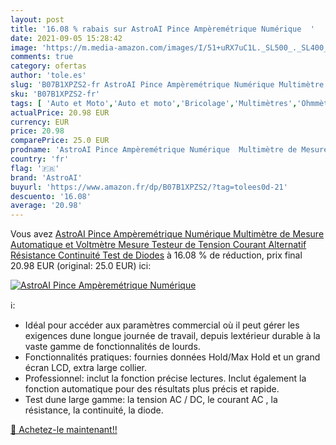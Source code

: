 ```yaml
---
layout: post
title: '16.08 % rabais sur AstroAI Pince Ampèremétrique Numérique  '
date: 2021-09-05 15:28:42
image: 'https://m.media-amazon.com/images/I/51+uRX7uC1L._SL500_._SL400_.jpg'
comments: true
category: ofertas
author: 'tole.es'
slug: 'B07B1XPZS2-fr AstroAI Pince Ampèremétrique Numérique Multimètre de...'
sku: 'B07B1XPZS2-fr'
tags: [ 'Auto et Moto','Auto et moto','Bricolage','Multimètres','Ohmmètres','Outils et testeurs','astroai','Électricité', ]
actualPrice: 20.98 EUR
currency: EUR
price: 20.98
comparePrice: 25.0 EUR
prodname: 'AstroAI Pince Ampèremétrique Numérique  Multimètre de Mesure Automatique et Voltmètre  Mesure Testeur de Tension  Courant Alternatif  Résistance  Continuité  Test de Diodes'
country: 'fr'
flag: '🇫🇷'
brand: 'AstroAI'
buyurl: 'https://www.amazon.fr/dp/B07B1XPZS2/?tag=tolees0d-21'
descuento: '16.08'
average: '20.98'
---
```


Vous avez [AstroAI Pince Ampèremétrique Numérique  Multimètre de Mesure Automatique et Voltmètre  Mesure Testeur de Tension  Courant Alternatif  Résistance  Continuité  Test de Diodes](https://www.amazon.fr/dp/B07B1XPZS2/?tag=tolees0d-21)  à  16.08 % de réduction, prix final  20.98 EUR (original: 25.0 EUR) ici:

[![AstroAI Pince Ampèremétrique Numérique  ](https://m.media-amazon.com/images/I/51+uRX7uC1L._SL500_._SL400_.jpg)](https://www.amazon.fr/dp/B07B1XPZS2/?tag=tolees0d-21)

ℹ️:

- Idéal pour accéder aux paramètres commercial où il peut gérer les exigences dune longue journée de travail, depuis lextérieur durable à la vaste gamme de fonctionnalités de lourds.
- Fonctionnalités pratiques: fournies données Hold/Max Hold et un grand écran LCD, extra large collier.
- Professionnel: inclut la fonction précise lectures. Inclut également la fonction automatique pour des résultats plus précis et rapide.
- Test dune large gamme: la tension AC / DC, le courant AC , la résistance, la continuité, la diode.

[🛒 Achetez-le maintenant!!](https://www.amazon.fr/dp/B07B1XPZS2/?tag=tolees0d-21)
